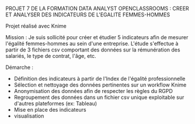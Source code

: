 PROJET 7 DE LA FORMATION DATA ANALYST OPENCLASSROOMS : CREER ET ANALYSER DES INDICATEURS DE L'EGALITE FEMMES-HOMMES

Projet réalisé avec Knime

Mission : Je suis sollicité pour créer et étudier 5 indicateurs afin de mesurer l'égalité femmes-hommes au sein d'une entreprise. L'étude s'effectue à partir de 3 fichiers csv comportant des données sur la rémunération des salariés, le type de contrat, l'âge, etc.

Démarche : 
- Définition des indicateurs à partir de l'Index de l'égalité professionnelle
- Sélection et nettoyage des données pertinentes sur un workflow Knime
- Anonymisation des données afin de respecter les règles du RGPD
- Regroupement des données dans un fichier csv unique exploitable sur d'autres plateformes (ex: Tableau)
- Mise en place des indicateurs
- visualisation
